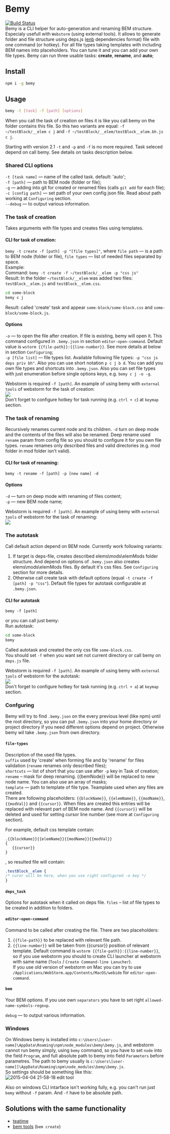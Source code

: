 # Bemy
[![Build Status][travis-image]][travis-url]  
Bemy is a CLI helper for auto-generation and renaming BEM structure. Especialy usefull with `Webstorm` (using external tools). It allows to generate folder and file structure using deps.js ([enb](http://enb-make.info) dependencies format) file with one command (or hotkey). For all file types taking templates with including BEM names into placeholders. You can tune it and you can add your own file types. Bemy can run three usable tasks: **create**, **rename**, and **auto**;

## Install
```bash
npm i -g bemy
```
## Usage
```bash
bemy -t [task] -f [path] [options]
```

When you call the task of creation on files it is like you call bemy on the folder contains this file. So this two variants are equal: `-f ~/testBlock/__elem c j` and `-f ~/testBlock/__elem/testBlock__elem.bh.js c j`.  

Starting with version 2.1 `-t` and `-p` and `-f` is no more required. Task seleced depend on call bemy. See details on tasks description below.  

### Shared CLI options
`-t [task name]` — name of the called task. default: 'auto';  
`-f [path]` — path to BEM node (folder or file);  
`-g` — adding into git for created or renamed files (calls `git add` for each file);  
`-c [config path]` — set path of your own config json file. Read about path working at `Configuring` section.  
`--debug` — to output various information.

### The task of creation  
Takes arguments with file types and creates files using templates.

#### CLI for task of creation:  
`bemy -t create -f [path] -p "[file types]"`, where `file path` — is a path to BEM node (folder or file), `file types` — list of needed files separated by space.  
Example:  
Command: `bemy -t create -f ~/testBlock/__elem -p "css js"`  
Result: In the folder `~/testBlock/__elem` was added two files: `testBlock__elem.js` and `testBlock__elem.css`.  

```bash
cd some-block  
bemy c j
```
Result: called 'create' task and appear `some-block/some-block.css` and `some-block/some-block.js`.  

#### Options
`-o` — to open the file after creation. If file is existing, bemy will open it. This command configured in `.bemy.json` in section `editor-open-command`. Default value is `wstorm {{file-path}}:{{line-number}}`. See more details at below in section `Configuring`;  
`-p [file list]` — file types list. Available following file types: `-p "css js deps priv bh"`. Also you can use short notation `p c j b d`. You can add you own file types and shortcuts into `.bemy.json`. Also you can set file types with just enumeration before single options keys, e.g. `bemy c j -o -g`.

Webstorm is required `-f [path]`. An example of using bemy with `external tools` of webstorm for the task of creation:  
![](https://cloud.githubusercontent.com/assets/769992/6725632/0232f4ee-ce2e-11e4-942e-7845381663ed.png)  
Don't forget to configure hotkey for task running (e.g. `ctrl + c`) at `keymap` section.

### The task of renaming  
Recursively renames current node and its children. `-d` turn on deep mode and the contents of the files will also be renamed. Deep rename used `rename` param from config file so you should to configure it for you own file types. `rename` renames only described files and valid directories (e.g. mod folder in mod folder isn't valid).

#### CLI for task of renaming:
`bemy -t rename -f [path] -p [new name] -d`

#### Options
`-d` — turn on deep mode with renaming of files content;  
`-p` — new BEM node name;

Webstorm is required `-f [path]`. An example of using bemy with `external tools` of webstorm for the task of renaming:  
![](https://cloud.githubusercontent.com/assets/769992/6766361/e3006d96-d025-11e4-948e-1f11a663f2ea.png)  

### The autotask  
Call default action depend on BEM node. Currently work following variants:
1. If target is deps-file, creates described elems\mods\elemMods folder structure. And depend on options of `.bemy.json` also creates elems\mods\elemMods files. By default it's css files. See `Configuring` section for more details.
2. Otherwise call create task with default options (equal `-t create -f [path] -p "css"`). Default file types for autotask configurable at `.bemy.json`.

#### CLI for autotask
`bemy -f [path]`

or you can call just bemy:  
Run autotask:
```bash
cd some-block  
bemy
```
Called autotask and created the only css file `some-block.css`.  
You should set `-f` when you want set not current directory or call bemy on `deps.js` file.  

Webstorm is required `-f [path]`. An example of using bemy with `external tools` of webstorm for the autotask:  
![](https://cloud.githubusercontent.com/assets/769992/6725778/23a5188a-ce30-11e4-828d-0d590fb26e08.png)  
Don't forget to configure hotkey for task running (e.g. `ctrl + a`) at `keymap` section.

### Confguring
Bemy will try to find `.bemy.json` on the every previous level (like npm) until the root directory, so you can put `.bemy.json` into your home directory or project directory if you need different options depend on project. Otherwise bemy wil take `.bemy.json` from own directory.  

#### `file-types`
Description of the used file types.  
`suffix` used by 'create' when forming file and by 'rename' for files validation (`rename` renames only described files);  
`shortcuts` — list of short that you can use after `-p` key in Task of creation;  
`rename` – mask for deep renaming. {{bemNode}} will be replaced to new node name. You can also use an array of masks;  
`template` — path to template of file type. Teamplate used when any files are created.  
There are following placeholders: `{{blockName}}`, `{{elemName}}`, `{{modName}}`, `{{modVal}}` and `{{cursor}}`. When files are created this entries will be replaced with relevant part of BEM node name.  And `{{cursor}}` will be deleted and used for setting cursor line number (see more at `Configuring` section).  

For example, default css template contain:
```
.{{blockName}}{{elemName}}{{modName}}{{modVal}}
{
   {{cursor}}
}
```
, so resulted file will contain:
```css
.testBlock__elem {
/* curor will be here, when you use right configured -o key */
}
```
#### `deps_task`
Options for autotask when it called on deps file. `files` – list of file types to be created in addition to folders.  

#### `editor-open-command`
Command to be called after creating the file. There are two placeholders:  
1. `{{file-path}}` to be replaced with relevant file path.  
2. `{{line-number}}` will be taken from {{cursor}} position of relevant template.  Default command is `wstorm {{file-path}}:{{line-number}}`, so if you use webstorm you should to create CLI launcher at webstorm with same name (`Tools` / `Create Command-line Lanucher`).  
If you use old version of webstorm on Mac you can try to use `/Applications/WebStorm.app/Contents/MacOS/webide` for `editor-open-command`.  

#### `bem`
Your BEM options. If you use own `separators` you have to set right `allowed-name-symbols-regexp`.  

`debug` — to output various information.

### Windows
On Windows bemy is installed into `c:\Users\[user-name]\AppData\Roaming\npm\node_modules\bemy\bemy.js`, and webstorm cannot run bemy simply, using `bemy` command, so you have to set `node` into the field `Program`, and full absolute path to bemy into field `Parameters` before parametres. The path to bemy usually is `c:\Users\[user-name]]\AppData\Roaming\npm\node_modules\bemy\bemy.js`.  
So settings should be something like this:  
![2015-04-04 21-58-18 edit tool](https://cloud.githubusercontent.com/assets/769992/6993726/a5b19288-db17-11e4-898b-37d2820c18bc.png)  

Also on windows CLI intarface isn't working fully, e.g. you can't run just `bemy` without `-f` param. And `-f` have to be absolute path.

## Solutions with the same functionality
* [teatime](https://github.com/sullenor/teatime)
* [bem tools](https://github.com/bem/bem-tools) (`bem create`)


[travis-url]: http://travis-ci.org/f0rmat1k/bemy
[travis-image]: http://img.shields.io/travis/f0rmat1k/bemy.svg?branch=master&style=flat